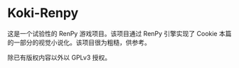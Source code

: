 # Koki-Renpy

这是一个试验性的 RenPy 游戏项目。该项目通过 RenPy 引擎实现了 Cookie 本篇的一部分的视觉小说化。该项目很为粗糙，供参考。

除已有版权内容以外以 GPLv3 授权。
